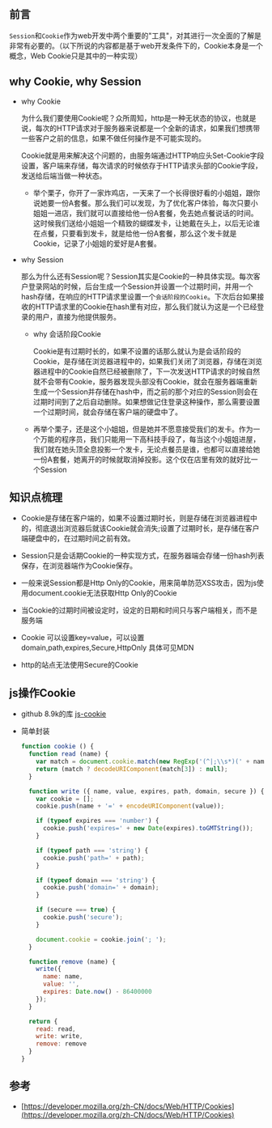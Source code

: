 ## 前言
```Session```和```Cookie```作为web开发中两个重要的"工具"，对其进行一次全面的了解是非常有必要的。（以下所说的内容都是基于web开发条件下的，Cookie本身是一个概念，Web Cookie只是其中的一种实现）

## why Cookie, why Session

- why Cookie

  为什么我们要使用Cookie呢？众所周知，http是一种无状态的协议，也就是说，每次的HTTP请求对于服务器来说都是一个全新的请求，如果我们想携带一些客户之前的信息，如果不做任何操作是不可能实现的。

  Cookie就是用来解决这个问题的，由服务端通过HTTP响应头Set-Cookie字段设置，客户端来存储，每次请求的时候依存于HTTP请求头部的Cookie字段，发送给后端当做一种状态。

  - 举个栗子，你开了一家炸鸡店，一天来了一个长得很好看的小姐姐，跟你说她要一份A套餐。那么我们可以发现，为了优化客户体验，每次只要小姐姐一进店，我们就可以直接给他一份A套餐，免去她点餐说话的时间。这时候我们送给小姐姐一个精致的蝴蝶发卡，让她戴在头上，以后无论谁在点餐，只要看到发卡，就是给他一份A套餐，那么这个发卡就是Cookie，记录了小姐姐的爱好是A套餐。

- why Session

  那么为什么还有Session呢？Session其实是Cookie的一种具体实现。每次客户登录网站的时候，后台生成一个Session并设置一个过期时间，并用一个hash存储，在响应的HTTP请求里设置一个```会话阶段的Cookie```。下次后台如果接收的HTTP请求里的Cookie在hash里有对应，那么我们就认为这是一个已经登录的用户，直接为他提供服务。

  - why 会话阶段Cookie

    Cookie是有过期时长的，如果不设置的话那么就认为是会话阶段的Cookie，是存储在浏览器进程中的，如果我们关闭了浏览器，存储在浏览器进程中的Cookie自然已经被删除了，下一次发送HTTP请求的时候自然就不会带有Cookie，服务器发现头部没有Cookie，就会在服务器端重新生成一个Session并存储在hash中，而之前的那个对应的Session则会在过期时间到了之后自动删除。如果想做记住登录这种操作，那么需要设置一个过期时间，就会存储在客户端的硬盘中了。

  - 再举个栗子，还是这个小姐姐，但是她并不愿意接受我们的发卡。作为一个万能的程序员，我们只能用一下高科技手段了，每当这个小姐姐进屋，我们就在她头顶全息投影一个发卡，无论点餐员是谁，也都可以直接给她一份A套餐，她离开的时候就取消掉投影。这个仅在店里有效的就好比一个Session


##  知识点梳理

  - Cookie是存储在客户端的，如果不设置过期时长，则是存储在浏览器进程中的，彻底退出浏览器后就该Cookie就会消失;设置了过期时长，是存储在客户端硬盘中的，在过期时间之前有效。

  - Session只是会话期Cookie的一种实现方式，在服务器端会存储一份hash列表保存，在浏览器端作为Cookie保存。

  - 一般来说Session都是Http Only的Cookie，用来简单防范XSS攻击，因为js使用document.cookie无法获取Http Only的Cookie

  - 当Cookie的过期时间被设定时，设定的日期和时间只与客户端相关，而不是服务端

  - Cookie 可以设置key=value，可以设置domain,path,expires,Secure,HttpOnly 具体可见MDN

  - http的站点无法使用Secure的Cookie

##  js操作Cookie

  - github 8.9k的库 [js-cookie](https://github.com/js-cookie/js-cookie)

  - 简单封装
    ```javascript
    function cookie () {
      function read (name) {
        var match = document.cookie.match(new RegExp('(^|;\\s*)(' + name + ')=([^;]*)'));
        return (match ? decodeURIComponent(match[3]) : null);
      }

      function write ({ name, value, expires, path, domain, secure }) {
        var cookie = [];
        cookie.push(name + '=' + encodeURIComponent(value));

        if (typeof expires === 'number') {
          cookie.push('expires=' + new Date(expires).toGMTString());
        }

        if (typeof path === 'string') {
          cookie.push('path=' + path);
        }

        if (typeof domain === 'string') {
          cookie.push('domain=' + domain);
        }

        if (secure === true) {
          cookie.push('secure');
        }

        document.cookie = cookie.join('; ');
      }

      function remove (name) {
        write({
          name: name,
          value: '',
          expires: Date.now() - 86400000
        });
      }

      return {
        read: read,
        write: write,
        remove: remove
      }
    }

    ```

##  参考
  - [https://developer.mozilla.org/zh-CN/docs/Web/HTTP/Cookies](https://developer.mozilla.org/zh-CN/docs/Web/HTTP/Cookies)

